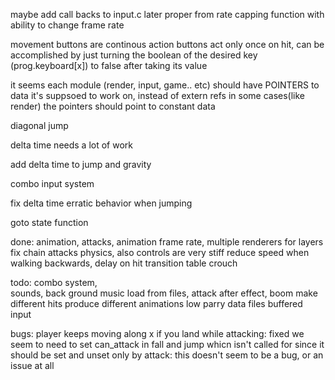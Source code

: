 maybe add call backs to input.c later
proper from rate capping function with ability to change frame rate

movement buttons are continous
action buttons act only once on hit, can be accomplished by just turning the boolean of the desired key (prog.keyboard[x]) to false after taking its value


it seems each module (render, input, game.. etc) should have POINTERS to data it's suppsoed to work on, instead of extern refs
in some cases(like render) the pointers should point to constant data 

diagonal jump

delta time needs a lot of work

add delta time to jump and gravity

combo input system

fix delta time erratic behavior when jumping

goto state function

done:
animation, attacks,
animation frame rate,
multiple renderers for layers
fix chain attacks physics, also controls are very stiff
reduce speed when walking backwards,
delay on hit
transition table
crouch

todo:
combo system,  
sounds, back ground music
load from files, 
attack after effect, boom
make different hits produce different animations
low parry
data files
buffered input

bugs: player keeps moving along x if you land while attacking: fixed
	we seem to need to set can_attack in fall and jump whicn isn't called for since it should be set and unset only by attack: this doesn't seem to be a bug, or an issue at all


